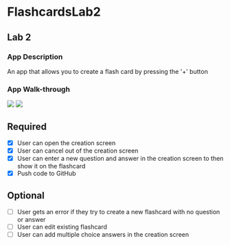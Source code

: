 # FlashcardsLab2
## Lab 2

### App Description
An app that allows you to create a flash card by pressing the '+' button

### App Walk-through

![](https://i.imgur.com/0rbKRwN.gif)
![](https://i.imgur.com/W1gzITm.gif)

## Required
- [x] User can open the creation screen
- [x] User can cancel out of the creation screen
- [x] User can enter a new question and answer in the creation screen to then show it on the flashcard
- [x] Push code to GitHub
## Optional
- [ ] User gets an error if they try to create a new flashcard with no question or answer
- [ ] User can edit existing flashcard
- [ ] User can add multiple choice answers in the creation screen
